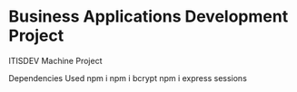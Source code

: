 # Business Applications Development Project
ITISDEV Machine Project

Dependencies Used
npm i
npm i bcrypt
npm i express sessions
